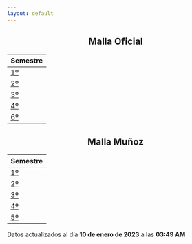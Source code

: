 ```yaml
---
layout: default
---
```


<h2 style="text-align: center;">Malla Oficial</h2>

| Semestre |
| -------- |
| <a href="planes/ICOM/oficial/1/">1º</a> |
| <a href="planes/ICOM/oficial/2/">2º</a> |
| <a href="planes/ICOM/oficial/3/">3º</a> |
| <a href="planes/ICOM/oficial/4/">4º</a> |
| <a href="planes/ICOM/oficial/6/">6º</a> |

<h2 style="text-align: center;">Malla Muñoz</h2>

| Semestre |
| -------- |
| <a href="planes/ICOM/munoz/1/">1º</a> |
| <a href="planes/ICOM/munoz/2/">2º</a> |
| <a href="planes/ICOM/munoz/3/">3º</a> |
| <a href="planes/ICOM/munoz/4/">4º</a> |
| <a href="planes/ICOM/munoz/5/">5º</a> |

<p class_="text-center text-muted">Datos actualizados al día <b>10 de enero de 2023</b> a las <b>03:49 AM</b></p>